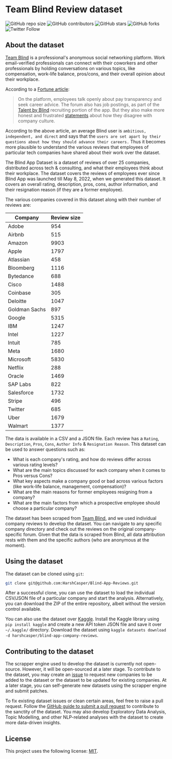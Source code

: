 # Team Blind Review dataset

![GitHub repo size](https://img.shields.io/github/repo-size/HarshCasper/Blind-App-Reviews)
![GitHub contributors](https://img.shields.io/github/contributors/HarshCasper/Blind-App-Reviews)
![GitHub stars](https://img.shields.io/github/stars/HarshCasper/Blind-App-Reviews?style=social)
![GitHub forks](https://img.shields.io/github/forks/HarshCasper/Blind-App-Reviews?style=social)
![Twitter Follow](https://img.shields.io/twitter/follow/harsh_casper?style=social)

## About the dataset

[Team Blind](https://www.teamblind.com/) is a professional's anonymous social networking platform. Work email-verified professionals can connect with their coworkers and other professionals by holding conversations on various topics, like compensation, work-life balance, pros/cons, and their overall opinion about their workplace. 

According to a [Fortune article](https://fortune.com/2022/04/15/social-network-blind-careers-return-to-office-great-resignation/):

> On the platform, employees talk openly about pay transparency and seek career advice. The forum also has job postings, as part of the  [Talent by Blind](https://www.talentbyblind.com/)  recruiting portion of the app. But they also make more honest and frustrated [statements](https://fortune.com/2022/04/04/apple-return-to-office-employees-threaten-quit-hybrid-work/)  about how they disagree with company culture.

According to the above article, an average Blind user is `ambitious, independent, and direct` and says that the `users are set apart by their questions about how they should advance their careers.` Thus it becomes more plausible to understand the various reviews that employees of particular tech companies have shared about their work over the dataset.

The Blind App Dataset is a dataset of reviews of over 25 companies, distributed across tech & consulting, and what their employees think about their workplace. The dataset covers the reviews of employees ever since Blind App was launched till May 8, 2022, when we generated this dataset. It covers an overall rating, description, pros, cons, author information, and their resignation reason (if they are a former employee).

The various companies covered in this dataset along with their number of reviews are:

|Company      |Review size|
|-------------|-----------|
|Adobe        |954        |
|Airbnb       |515        |
|Amazon       |9903       |
|Apple        |1797       |
|Atlassian    |458        |
|Bloomberg    |1116       |
|Bytedance    |688        |
|Cisco        |1488       |
|Coinbase     |305        |
|Deloitte     |1047       |
|Goldman Sachs|897        |
|Google       |5315       |
|IBM          |1247       |
|Intel        |1227       |
|Intuit       |785        |
|Meta         |1680       |
|Microsoft    |5830       |
|Netflix      |288        |
|Oracle       |1469       |
|SAP Labs     |822        |
|Salesforce   |1732       |
|Stripe       |496        |
|Twitter      |685        |
|Uber         |1679       |
|Walmart      |1377       |

The data is available in a CSV and a JSON file. Each review has a `Rating`, `Description`, `Pros`, `Cons`, `Author Info` & `Resignation Reason`. This dataset can be used to answer questions such as:

- What is each company's rating, and how do reviews differ across various rating levels?
- What are the main topics discussed for each company when it comes to Pros versus Cons?
- What key aspects make a company good or bad across various factors (like work-life balance, management, compensation)?
- What are the main reasons for former employees resigning from a company?
- What are the main factors from which a prospective employee should choose a particular company?

The dataset has been scraped from [Team Blind](https://www.teamblind.com/), and we used individual company reviews to develop the dataset. You can navigate to any specific company directory and check out the reviews on the original company-specific forum. Given that the data is scraped from Blind, all data attribution rests with them and the specific authors (who are anonymous at the moment). 

## Using the dataset

The dataset can be cloned using `git`:

```sh
git clone git@github.com:HarshCasper/Blind-App-Reviews.git
```

After a successful clone, you can use the dataset to load the individual CSV/JSON file of a particular company and start the analysis. Alternatively, you can download the ZIP of the entire repository, albeit without the version control available.

You can also use the dataset over [Kaggle](https://www.kaggle.com/datasets/harshcasper/blind-app-company-reviews). Install the Kaggle library using `pip install kaggle` and create a new API token JSON file and save it over `~/.kaggle/` directory. Download the dataset using `kaggle datasets download -d harshcasper/blind-app-company-reviews`.

## Contributing to the dataset

The scrapper engine used to develop the dataset is currently not open-source. However, it will be open-sourced at a later stage. To contribute to the dataset, you may create an [issue](https://github.com/HarshCasper/Blind-App-Reviews/issues) to request new companies to be added to the dataset or the dataset to be updated for existing companies. At a later stage, you can self-generate new datasets using the scrapper engine and submit patches.

To fix existing dataset issues or clean certain areas, feel free to raise a pull request. Follow the [GitHub guide to submit a pull request](https://docs.github.com/en/pull-requests/collaborating-with-pull-requests/proposing-changes-to-your-work-with-pull-requests/creating-a-pull-request) to contribute to the sanctity of the dataset. You may also develop Exploratory Data Analysis, Topic Modelling, and other NLP-related analyses with the dataset to create more data-driven insights.

## License

This project uses the following license: [MIT](LICENSE).
